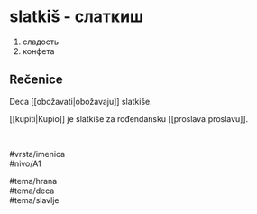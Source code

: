 # slatkiš - слаткиш

1. сладость  
2. конфета

## Rečenice

Deca [[obožavati|obožavaju]] slatkiše.

[[kupiti|Kupio]] je slatkiše za rođendansku [[proslava|proslavu]].

<br>

#vrsta/imenica  
#nivo/A1  

#tema/hrana  
#tema/deca  
#tema/slavlje  
